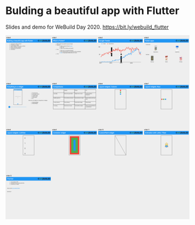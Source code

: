 # Bulding a beautiful app with Flutter

Slides and demo for WeBuild Day 2020. https://bit.ly/webuild_flutter

![slide golden images](test/goldens/slides.png?raw=true)
